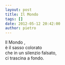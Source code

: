```yaml
---
layout: post
title: Il Mondo
tags: []
date: 2012-05-12 20:42:00
author: pietro
---
```

Il Mondo ,<br/>è il sasso colorato<br/>che in un silenzio falsato,<br/>ci trascina a fondo.
